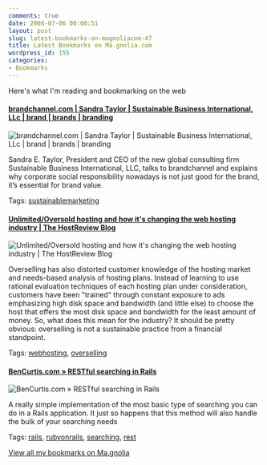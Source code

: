 ```yaml
---
comments: true
date: 2008-07-06 00:00:51
layout: post
slug: latest-bookmarks-on-magnoliacom-47
title: Latest Bookmarks on Ma.gnolia.com
wordpress_id: 155
categories:
- Bookmarks
---
```


Here's what I'm reading and bookmarking on the web

#### [brandchannel.com | Sandra Taylor | Sustainable Business International, LLc | brand | brands | branding](http://www.brandchannel.com/careers_profile.asp?cr_id=93)

![brandchannel.com | Sandra Taylor | Sustainable Business International, LLc | brand | brands | branding](http://ma.gnolia.com/bookmarks/grotecherasc/thumbnail/160)

Sandra E. Taylor, President and CEO of the new global consulting firm Sustainable Business International, LLC, talks to brandchannel and explains why corporate social responsibility nowadays is not just good for the brand, it’s essential for brand value.

Tags: [sustainablemarketing](http://ma.gnolia.com/people/ivanoats/tags/sustainablemarketing)

#### [Unlimited/Oversold hosting and how it's changing the web hosting industry | The HostReview Blog](http://www.hostreview.com/icontent/the-blog/unlimitedoversold-hosting-and-how-its-changing-web-hosting-industry)

![Unlimited/Oversold hosting and how it's changing the web hosting industry | The HostReview Blog](http://ma.gnolia.com/bookmarks/pramuthu/thumbnail/160)

Overselling has also distorted customer knowledge of the hosting market and needs-based analysis of hosting plans. Instead of learning to use rational evaluation techniques of each hosting plan under consideration, customers have been "trained" through constant exposure to ads emphasizing high disk space and bandwidth (and little else) to choose the host that offers the most disk space and bandwidth for the least amount of money.
So, what does this mean for the industry? It should be pretty obvious: overselling is not a sustainable practice from a financial standpoint.

Tags: [webhosting](http://ma.gnolia.com/people/ivanoats/tags/webhosting), [overselling](http://ma.gnolia.com/people/ivanoats/tags/overselling)

#### [BenCurtis.com » RESTful searching in Rails](http://www.bencurtis.com/archives/2008/06/restful-searching-in-rails/)

![BenCurtis.com » RESTful searching in Rails](http://ma.gnolia.com/bookmarks/sherapuqi/thumbnail/160)

A really simple implementation of the most basic type of searching you can do in a Rails application. It just so happens that this method will also handle the bulk of your searching needs

Tags: [rails](http://ma.gnolia.com/people/ivanoats/tags/rails), [rubyonrails](http://ma.gnolia.com/people/ivanoats/tags/rubyonrails), [searching](http://ma.gnolia.com/people/ivanoats/tags/searching), [rest](http://ma.gnolia.com/people/ivanoats/tags/rest)

[View all my bookmarks on Ma.gnolia](http://ma.gnolia.com/people/ivanoats/bookmarks)
